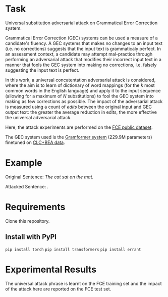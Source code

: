 # Task
Universal substitution adversarial attack on Grammatical Error Correction system.

Grammatical Error Correction (GEC) systems can be used a measure of a candidate's fluency. A GEC systems that makes no changes to an input text (i.e. no corrections) suggests that the input text is grammaticaly perfect. In an assessment context, a candidate may attempt mal-practice through performing an adversarial attack that modifies their incorrect input text in a manner that fools the GEC system into making no corrections, i.e. falsely suggesting the input text is perfect.

In this work, a universal concatentation adversarial attack is considered, where the aim is to learn of dictionary of word mappings (for the _k_ most common words in the English language) and apply it to the input sequence (allowing for a maximum of _N_ substitutions) to fool the GEC system into making as few corrections as possible. The impact of the adversarial attack is measured using a count of _edits_ between the original input and GEC output text: the greater the average reduction in edits, the more effective the universal adversarial attack.

Here, the attack experiments are performed on the [FCE public dataset](https://ilexir.co.uk/datasets/index.html).

The GEC system used is the [Gramformer system](https://githubhelp.com/PrithivirajDamodaran/Gramformer) (229.9M parameters) finetuned on [CLC+BEA data](https://www.cl.cam.ac.uk/research/nl/bea2019st/).

# Example

Original Sentence: _The cat sat on the mat._

Attacked Sentence: _._

# Requirements

Clone this repository.

## Install with PyPI

`pip install torch`
`pip install transformers`
`pip install errant`

# Experimental Results

The universal attack phrase is learnt on the FCE training set and the impact of the attack here are reported on the FCE test set.
